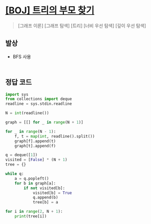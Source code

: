 # [[BOJ] 트리의 부모 찾기](https://www.acmicpc.net/problem/11725)

> [그래프 이론] [그래프 탐색] [트리] [너비 우선 탐색] [깊이 우선 탐색]

## 발상

- BFS 사용

## <br>정답 코드

```python
import sys
from collections import deque
readline = sys.stdin.readline

N = int(readline())

graph = [[] for _ in range(N + 1)]

for _ in range(N - 1):
    f, t = map(int, readline().split())
    graph[f].append(t)
    graph[t].append(f)

q = deque([1])
visited = [False] * (N + 1)
tree = {}

while q:
    a = q.popleft()
    for b in graph[a]:
        if not visited[b]:
            visited[b] = True
            q.append(b)
            tree[b] = a

for i in range(2, N + 1):
    print(tree[i])

```
